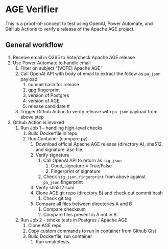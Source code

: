 # AGE Verifier
This is a proof-of-concept to test using OpenAI, Power Automate, and GitHub Actions to verify a release of the Apache AGE project.

## General workflow
1.  Receive email in O365 to Vote/check Apache AGE release
2.  Use Power Automate to handle email  
    1.  Filter on subject “[VOTE] Apache AGE”  
    2.  Call OpenAI API with body of email to extract the follow as `pa_json` payload  
        1.  commit hash for release
        2.  gpg fingerprint
        3.  version of Postgres
        4.  version of AGE
        5.  release candidate #
    3.  Trigger Github Action to verify release with `pa_json` payload from above step
3.  Github Action is invoked
    1.  Run Job 1 – handling high-level checks
        1.  Build Dockerfile in repo
        2.  Run Container (compare.py)
            1.  Download official Apache AGE release (directory A), sha512, and signature .asc file
            2.  Verify signature
                  1.  Call OpenAI API to return as `sig_json` 
                      1.  Good_signature = True/False
                      2.  Fingerprint of signature
                  2.  Check `sig_json.fingerprint` from above against `pa_json`.fingerprint
            3.  Verify sha512 sum
            4.  Clone AGE git repo (directory B) and check out commit hash
                1.  Check git tag
            5.  Compare all files between directories A and B
                1.  Compare checksum
                2.  Compare files present in A not in B
    2.  Run Job 2 - smoke tests in Postgres / Apache AGE
        1.  Clone AGE repo
        2.  Copy custom commands to run in container from Github Gist
        3.  Build Dockerfile, run container
            1.  Run smoketests
